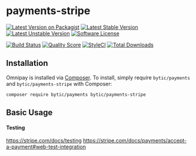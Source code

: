 # payments-stripe


[![Latest Version on Packagist](https://img.shields.io/packagist/v/bytic/payments-stripe.svg?style=flat-square)](https://packagist.org/packages/bytic/payments-stripe)
[![Latest Stable Version](https://poser.pugx.org/bytic/payments-stripe/v/stable)](https://packagist.org/packages/bytic/payments-stripe)
[![Latest Unstable Version](https://poser.pugx.org/bytic/payments-stripe/v/unstable)](https://packagist.org/packages/bytic/payments-stripe)
[![Software License](https://img.shields.io/badge/license-MIT-brightgreen.svg?style=flat-square)](LICENSE)

[![Build Status](https://img.shields.io/travis/bytic/payments-stripe/master.svg?style=flat-square)](https://travis-ci.org/bytic/framework)
[![Quality Score](https://img.shields.io/scrutinizer/g/bytic/payments-stripe.svg?style=flat-square)](https://scrutinizer-ci.com/g/bytic/payments-stripe)
[![StyleCI](https://styleci.io/repos/308069565/shield?branch=master)](https://styleci.io/repos/308069565)
[![Total Downloads](https://img.shields.io/packagist/dt/bytic/payments-stripe.svg?style=flat-square)](https://packagist.org/packages/bytic/payments-stripe)

## Installation

Omnipay is installed via [Composer](http://getcomposer.org/). To install, simply require `bytic/payments` and `bytic/payments-stripe` with Composer:

```
composer require bytic/payments bytic/payments-stripe
```

## Basic Usage

#### Testing
https://stripe.com/docs/testing
https://stripe.com/docs/payments/accept-a-payment#web-test-integration